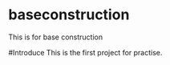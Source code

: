 # baseconstruction
This is for base construction

#Introduce
This is the first project for practise.
